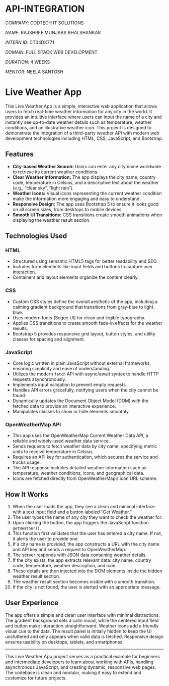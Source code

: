 # API-INTEGRATION

*COMPANY*: CODTECH IT SOLUTIONS

*NAME*: RAJSHREE MUNJABA BHALSHANKAR

*INTERN ID*: CT04DK771

*DOMAIN*: FULL STACK WEB DEVELOPMENT

*DURATION*: 4 WEEKS

*MENTOR*: NEELA SANTOSH

# Live Weather App

This Live Weather App is a simple, interactive web application that allows users to fetch real-time weather information for any city in the world. It provides an intuitive interface where users can input the name of a city and instantly see up-to-date weather details such as temperature, weather conditions, and an illustrative weather icon. This project is designed to demonstrate the integration of a third-party weather API with modern web development technologies including HTML, CSS, JavaScript, and Bootstrap.

## Features

- **City-based Weather Search:** Users can enter any city name worldwide to retrieve its current weather conditions.
- **Clear Weather Information:** The app displays the city name, country code, temperature in Celsius, and a descriptive text about the weather (e.g., “clear sky”, “light rain”).
- **Weather Icons:** Visual icons representing the current weather condition make the information more engaging and easy to understand.
- **Responsive Design:** The app uses Bootstrap 5 to ensure it looks good on all screen sizes, from desktops to mobile devices.
- **Smooth UI Transitions:** CSS transitions create smooth animations when displaying the weather result section.

## Technologies Used

### HTML

- Structured using semantic HTML5 tags for better readability and SEO.
- Includes form elements like input fields and buttons to capture user interaction.
- Containers and layout elements organize the content clearly.

### CSS

- Custom CSS styles define the overall aesthetic of the app, including a calming gradient background that transitions from gray-blue to light blue.
- Uses modern fonts (Segoe UI) for clean and legible typography.
- Applies CSS transitions to create smooth fade-in effects for the weather results.
- Bootstrap 5 provides responsive grid layout, button styles, and utility classes for spacing and alignment.

### JavaScript

- Core logic written in plain JavaScript without external frameworks, ensuring simplicity and ease of understanding.
- Utilizes the modern `fetch` API with async/await syntax to handle HTTP requests asynchronously.
- Implements input validation to prevent empty requests.
- Handles API errors gracefully, notifying users when the city cannot be found.
- Dynamically updates the Document Object Model (DOM) with the fetched data to provide an interactive experience.
- Manipulates classes to show or hide elements smoothly.

### OpenWeatherMap API

- This app uses the OpenWeatherMap Current Weather Data API, a reliable and widely-used weather data service.
- Sends requests to fetch weather data by city name, specifying metric units to receive temperature in Celsius.
- Requires an API key for authentication, which secures the service and tracks usage.
- The API response includes detailed weather information such as temperature, weather conditions, icons, and geographical data.
- Icons are fetched directly from OpenWeatherMap’s icon URL scheme.

## How It Works

1. When the user loads the app, they see a clean and minimal interface with a text input field and a button labeled “Get Weather.”
2. The user types the name of any city they want to check the weather for.
3. Upon clicking the button, the app triggers the JavaScript function `getWeather()`.
4. This function first validates that the user has entered a city name. If not, it alerts the user to provide one.
5. If a city name is provided, the app constructs a URL with the city name and API key and sends a request to OpenWeatherMap.
6. The server responds with JSON data containing weather details.
7. If the city exists, the app extracts relevant data: city name, country code, temperature, weather description, and icon.
8. These details are then injected into the DOM elements inside the hidden weather result section.
9. The weather result section becomes visible with a smooth transition.
10. If the city is not found, the user is alerted with an appropriate message.

## User Experience

The app offers a simple and clean user interface with minimal distractions. The gradient background sets a calm mood, while the centered input field and button make interaction straightforward. Weather icons add a friendly visual cue to the data. The result panel is initially hidden to keep the UI uncluttered and only appears when valid data is fetched. Responsive design ensures usability on desktops, tablets, and smartphones.

---

This Live Weather App project serves as a practical example for beginners and intermediate developers to learn about working with APIs, handling asynchronous JavaScript, and creating dynamic, responsive web pages. The codebase is clean and modular, making it easy to extend and customize for future projects.

